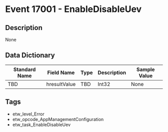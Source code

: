 # Event 17001 - EnableDisableUev

## Description
None

## Data Dictionary
|Standard Name|Field Name|Type|Description|Sample Value|
|---|---|---|---|---|
|TBD|hresultValue|TBD|Int32|None|None|

## Tags
* etw_level_Error
* etw_opcode_AppManagementConfiguration
* etw_task_EnableDisableUev